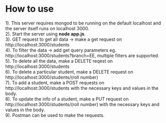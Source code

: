# How to use
1). This server requires mongod to be running on the default localhost and the server itself runs on localhost 3000.  
2). Start the server using **node app.js**.  
3). GET request to get all data -> make a get request on http://localhost:3000/students  
4). To filter the data -> add get query parameters eg. http://localhost:3000/students?branch=EE, multiple filters are supported.  
5). To delete all the data, make a DELETE reqest on http://localhost:3000/students  
6). To delete a particular student, make a DELETE request on http://localhost:3000/students/(roll number)  
7). To add a student, make a POST requests on http://localhost:3000/students with the necessary keys and values in the body.  
8). To update the info of a student, make a PUT request on http://localhost:3000/students/(roll number) with the necessary keys and values in the body.  
9). Postman can be used to make the requests.
